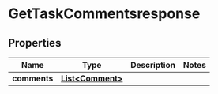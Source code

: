 

# GetTaskCommentsresponse


## Properties

| Name | Type | Description | Notes |
|------------ | ------------- | ------------- | -------------|
|**comments** | [**List&lt;Comment&gt;**](Comment.md) |  |  |



